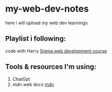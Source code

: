 # my-web-dev-notes
here i will upload my web dev learnings.

## Playlist i following:

 code with Harry [Sigma web development course ](https://www.youtube.com/playlist?list=PLu0W_9lII9agq5TrH9XLIKQvv0iaF2X3w)

 ## Tools & resources I'm using:

 1. ChatGpt
 2. mdn web docs [mdn](https://developer.mozilla.org/en-US/docs/Learn_web_development)
